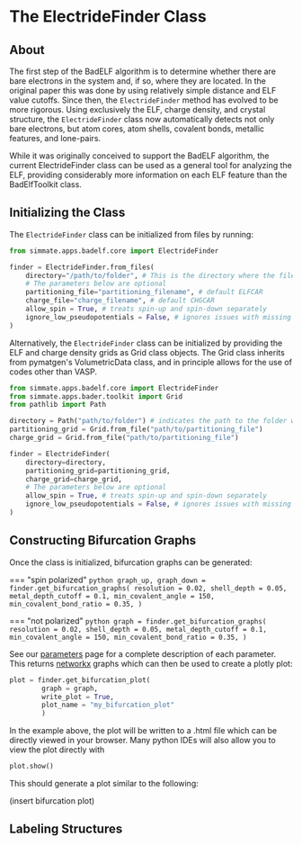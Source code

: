 
# The ElectrideFinder Class

## About

The first step of the BadELF algorithm is to determine whether there are bare electrons in the system and, if so, where they are located. In the original paper this was done by using relatively simple distance and ELF value cutoffs. Since then, the `ElectrideFinder` method has evolved to be more rigorous. Using exclusively the ELF, charge density, and crystal structure, the `ElectrideFinder` class now automatically detects not only bare electrons, but atom cores, atom shells, covalent bonds, metallic features, and lone-pairs.

While it was originally conceived to support the BadELF algorithm, the current ElectrideFinder class can be used as a general tool for analyzing the ELF, providing considerably more information on each ELF feature than the BadElfToolkit class.

## Initializing the Class

The `ElectrideFinder` class can be initialized from files by running:

``` python
from simmate.apps.badelf.core import ElectrideFinder

finder = ElectrideFinder.from_files(
    directory="/path/to/folder", # This is the directory where the files are located
    # The parameters below are optional
    partitioning_file="partitioning_filename", # default ELFCAR
    charge_file="charge_filename", # default CHGCAR
    allow_spin = True, # treats spin-up and spin-down separately
    ignore_low_pseudopotentials = False, # ignores issues with missing core electrons
)
```

Alternatively, the `ElectrideFinder` class can be initialized by providing the ELF and charge density grids as Grid class objects. The Grid class inherits from pymatgen's VolumetricData class, and in principle allows for the use of codes other than VASP.

``` python
from simmate.apps.badelf.core import ElectrideFinder
from simmate.apps.bader.toolkit import Grid
from pathlib import Path

directory = Path("path/to/folder") # indicates the path to the folder where BadELF should run
partitioning_grid = Grid.from_file("path/to/partitioning_file")
charge_grid = Grid.from_file("path/to/partitioning_file")

finder = ElectrideFinder(
    directory=directory,
    partitioning_grid=partitioning_grid,
    charge_grid=charge_grid,
    # The parameters below are optional
    allow_spin = True, # treats spin-up and spin-down separately
    ignore_low_pseudopotentials = False, # ignores issues with missing core electrons        
)
```

## Constructing Bifurcation Graphs

Once the class is initialized, bifurcation graphs can be generated:

=== "spin polarized"
    ``` python
    graph_up, graph_down = finder.get_bifurcation_graphs(
        resolution = 0.02,
        shell_depth = 0.05,
        metal_depth_cutoff = 0.1,
        min_covalent_angle = 150,
        min_covalent_bond_ratio = 0.35,
        )
    ```

=== "not polarized"
    ``` python
    graph = finder.get_bifurcation_graphs(
        resolution = 0.02,
        shell_depth = 0.05,
        metal_depth_cutoff = 0.1,
        min_covalent_angle = 150,
        min_covalent_bond_ratio = 0.35,
        )
    ```

See our [parameters](../parameters) page for a complete description of each parameter. This returns [networkx](https://networkx.org/) graphs which can then be used to create a plotly plot:

``` python
plot = finder.get_bifurcation_plot(
        graph = graph,
        write_plot = True,
        plot_name = "my_bifurcation_plot"
        )
```

In the example above, the plot will be written to a .html file which can be directly viewed in your browser. Many python IDEs will also allow you to view the plot directly with

``` python
plot.show()
```

This should generate a plot similar to the following:

(insert bifurcation plot)

## Labeling Structures


